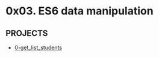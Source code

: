 # 0x03. ES6 data manipulation

## PROJECTS

- [0-get_list_students](0x03-ES6_data_manipulation/0-get_list_students.js)

